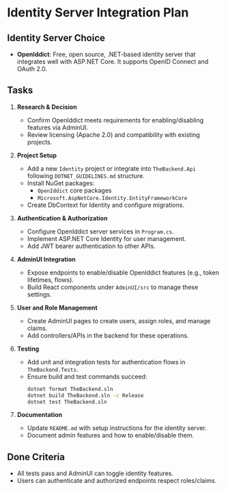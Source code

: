 # Identity Server Integration Plan

## Identity Server Choice
- **OpenIddict**: Free, open source, .NET-based identity server that integrates well with ASP.NET Core. It supports OpenID Connect and OAuth 2.0.

## Tasks
1. **Research & Decision**
   - Confirm OpenIddict meets requirements for enabling/disabling features via AdminUI.
   - Review licensing (Apache 2.0) and compatibility with existing projects.

2. **Project Setup**
   - Add a new `Identity` project or integrate into `TheBackend.Api` following `DOTNET_GUIDELINES.md` structure.
   - Install NuGet packages:
     - `OpenIddict` core packages
     - `Microsoft.AspNetCore.Identity.EntityFrameworkCore`
   - Create DbContext for Identity and configure migrations.

3. **Authentication & Authorization**
   - Configure OpenIddict server services in `Program.cs`.
   - Implement ASP.NET Core Identity for user management.
   - Add JWT bearer authentication to other APIs.

4. **AdminUI Integration**
   - Expose endpoints to enable/disable OpenIddict features (e.g., token lifetimes, flows).
   - Build React components under `AdminUI/src` to manage these settings.

5. **User and Role Management**
   - Create AdminUI pages to create users, assign roles, and manage claims.
   - Add controllers/APIs in the backend for these operations.

6. **Testing**
   - Add unit and integration tests for authentication flows in `TheBackend.Tests`.
   - Ensure build and test commands succeed:
     ```bash
     dotnet format TheBackend.sln
     dotnet build TheBackend.sln -c Release
     dotnet test TheBackend.sln
     ```

7. **Documentation**
   - Update `README.md` with setup instructions for the identity server.
   - Document admin features and how to enable/disable them.

## Done Criteria
- All tests pass and AdminUI can toggle identity features.
- Users can authenticate and authorized endpoints respect roles/claims.
